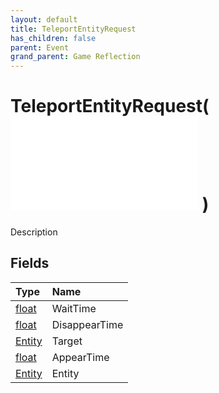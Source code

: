 ```yaml
---
layout: default
title: TeleportEntityRequest
has_children: false
parent: Event
grand_parent: Game Reflection
---
```

# TeleportEntityRequest( ![ EntityEventBase ](/game-reflection/events/entity_event_base.md) )
Description 

## Fields
| Type | Name |
|:-------------|:--------------|
| [float](/game-reflection/components/float.md) | WaitTime |
| [float](/game-reflection/components/float.md) | DisappearTime |
| [Entity](/game-reflection/classes/entity.md) | Target |
| [float](/game-reflection/components/float.md) | AppearTime |
| [Entity](/game-reflection/classes/entity.md) | Entity |
